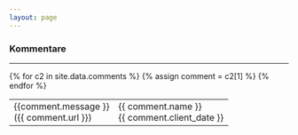 ```yaml
---
layout: page
---
```

### Kommentare

<hr/>

<table id="commentsTable">
  {% for c2 in site.data.comments %}
    {% assign comment = c2[1] %}
    <tr id="comment_{{ comment.url }}" >
      <td>
        {{comment.message }}
        <br/>
        ({{ comment.url }})
      </td>
      <td>
        {{ comment.name }}
        <br/>
        {{ comment.client_date }}
      </td>
    </tr>
  {% endfor %}
</table>

<script>

// Filter for pageURL with `?q=/git-buch/`

function filterComments() {

  var searchParams, filter, tr, td, i;

  searchParams = new URL(document.location).searchParams;
  filter = searchParams && searchParams.get("q") ? "comment_"+searchParams.get("q") : null;

  tr = document.getElementById("commentsTable").getElementsByTagName("tr");

  for (i = 0; i < tr.length; i++)
      tr[i].style.display = (filter == null) || (tr[i].id == filter) ?  "" : "none";
}

filterComments();
</script>
